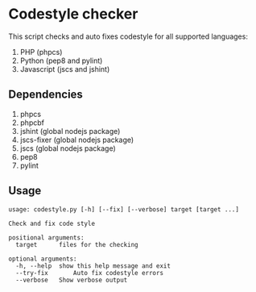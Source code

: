 # Codestyle checker

This script checks and auto fixes codestyle for all supported languages:

1. PHP (phpcs)
2. Python (pep8 and pylint)
3. Javascript (jscs and jshint)

## Dependencies

1. phpcs
2. phpcbf
2. jshint (global nodejs package)
2. jscs-fixer (global nodejs package)
3. jscs (global nodejs package)
4. pep8
5. pylint

## Usage

```
usage: codestyle.py [-h] [--fix] [--verbose] target [target ...]

Check and fix code style

positional arguments:
  target      files for the checking

optional arguments:
  -h, --help  show this help message and exit
  --try-fix       Auto fix codestyle errors
  --verbose   Show verbose output
```
